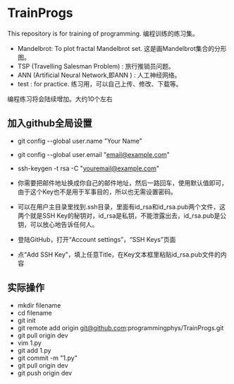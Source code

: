 # TrainProgs
This repository is for training of programming.
编程训练的练习集。


* Mandelbrot: To plot fractal Mandelbrot set. 这是画Mandelbrot集合的分形图。
* TSP (Travelling Salesman Problem) : 旅行推销员问题。
* ANN (Artificial Neural Network,即ANN ) : 人工神经网络。
* test : for practice. 练习用，可以自己上传、修改、下载等。

编程练习将会陆续增加。大约10个左右




## 加入github全局设置
* git config --global user.name "Your Name"
* git config --global user.email "email@example.com"
* ssh-keygen -t rsa -C "youremail@example.com"
* 你需要把邮件地址换成你自己的邮件地址，然后一路回车，使用默认值即可，由于这个Key也不是用于军事目的，所以也无需设置密码。
* 可以在用户主目录里找到.ssh目录，里面有id_rsa和id_rsa.pub两个文件，这两个就是SSH Key的秘钥对，id_rsa是私钥，不能泄露出去，id_rsa.pub是公钥，可以放心地告诉任何人。

* 登陆GitHub，打开“Account settings”，“SSH Keys”页面
* 点“Add SSH Key”，填上任意Title，在Key文本框里粘贴id_rsa.pub文件的内容

## 实际操作
* mkdir filename
* cd filename
* git init 
* git remote add origin git@github.com:programmingphys/TrainProgs.git
* git pull origin dev
* vim 1.py 
* git add 1.py
* git commit -m "1.py"
* git pull origin dev
* git push origin dev

